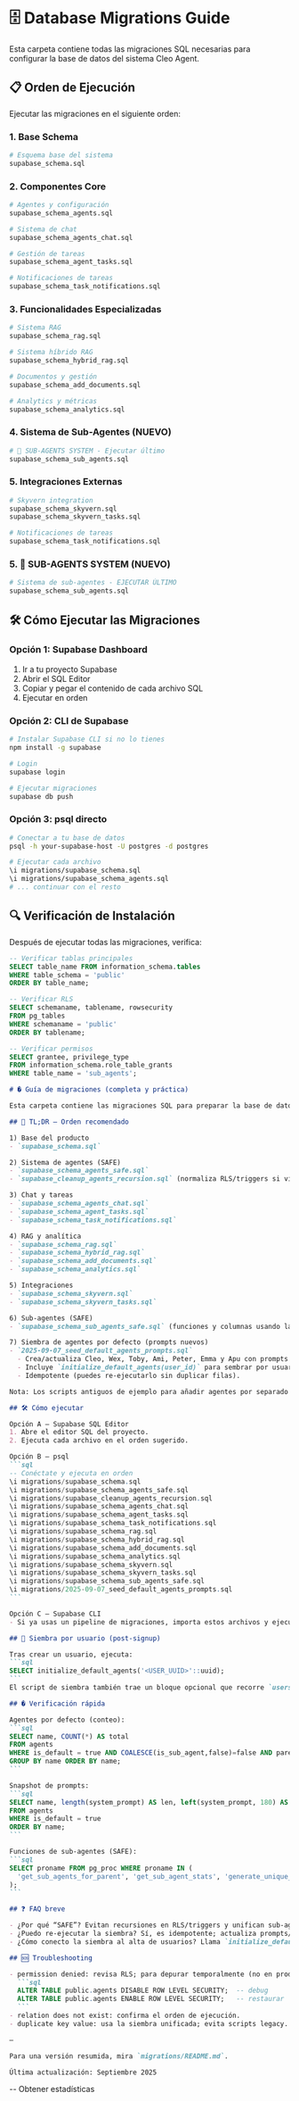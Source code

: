# 🗄️ Database Migrations Guide

Esta carpeta contiene todas las migraciones SQL necesarias para configurar la base de datos del sistema Cleo Agent.

## 📋 Orden de Ejecución

Ejecutar las migraciones en el siguiente orden:

### 1. Base Schema
```bash
# Esquema base del sistema
supabase_schema.sql
```

### 2. Componentes Core
```bash
# Agentes y configuración
supabase_schema_agents.sql

# Sistema de chat
supabase_schema_agents_chat.sql

# Gestión de tareas
supabase_schema_agent_tasks.sql

# Notificaciones de tareas
supabase_schema_task_notifications.sql
```

### 3. Funcionalidades Especializadas
```bash
# Sistema RAG
supabase_schema_rag.sql

# Sistema híbrido RAG
supabase_schema_hybrid_rag.sql

# Documentos y gestión
supabase_schema_add_documents.sql

# Analytics y métricas
supabase_schema_analytics.sql
```

### 4. Sistema de Sub-Agentes (NUEVO)
```bash
# 🚀 SUB-AGENTS SYSTEM - Ejecutar último
supabase_schema_sub_agents.sql
```

### 5. Integraciones Externas
```bash
# Skyvern integration
supabase_schema_skyvern.sql
supabase_schema_skyvern_tasks.sql

# Notificaciones de tareas
supabase_schema_task_notifications.sql
```

### 5. 🚀 SUB-AGENTS SYSTEM (NUEVO)
```bash
# Sistema de sub-agentes - EJECUTAR ÚLTIMO
supabase_schema_sub_agents.sql
```

## 🛠️ Cómo Ejecutar las Migraciones

### Opción 1: Supabase Dashboard
1. Ir a tu proyecto Supabase
2. Abrir el SQL Editor
3. Copiar y pegar el contenido de cada archivo SQL
4. Ejecutar en orden

### Opción 2: CLI de Supabase
```bash
# Instalar Supabase CLI si no lo tienes
npm install -g supabase

# Login
supabase login

# Ejecutar migraciones
supabase db push
```

### Opción 3: psql directo
```bash
# Conectar a tu base de datos
psql -h your-supabase-host -U postgres -d postgres

# Ejecutar cada archivo
\i migrations/supabase_schema.sql
\i migrations/supabase_schema_agents.sql
# ... continuar con el resto
```

## 🔍 Verificación de Instalación

Después de ejecutar todas las migraciones, verifica:

```sql
-- Verificar tablas principales
SELECT table_name FROM information_schema.tables
WHERE table_schema = 'public'
ORDER BY table_name;

-- Verificar RLS
SELECT schemaname, tablename, rowsecurity
FROM pg_tables
WHERE schemaname = 'public'
ORDER BY tablename;

-- Verificar permisos
SELECT grantee, privilege_type
FROM information_schema.role_table_grants
WHERE table_name = 'sub_agents';
```
````markdown
# �️ Guía de migraciones (completa y práctica)

Esta carpeta contiene las migraciones SQL para preparar la base de datos de Cleo Agent: esquema base, sistema de agentes (SAFE), chat/tareas, RAG/analytics, integraciones y siembra de agentes por defecto con prompts actualizados.

## 🚀 TL;DR — Orden recomendado

1) Base del producto
- `supabase_schema.sql`

2) Sistema de agentes (SAFE)
- `supabase_schema_agents_safe.sql`
- `supabase_cleanup_agents_recursion.sql` (normaliza RLS/triggers si vienes de versiones previas)

3) Chat y tareas
- `supabase_schema_agents_chat.sql`
- `supabase_schema_agent_tasks.sql`
- `supabase_schema_task_notifications.sql`

4) RAG y analítica
- `supabase_schema_rag.sql`
- `supabase_schema_hybrid_rag.sql`
- `supabase_schema_add_documents.sql`
- `supabase_schema_analytics.sql`

5) Integraciones
- `supabase_schema_skyvern.sql`
- `supabase_schema_skyvern_tasks.sql`

6) Sub‑agentes (SAFE)
- `supabase_schema_sub_agents_safe.sql` (funciones y columnas usando la tabla `agents`)

7) Siembra de agentes por defecto (prompts nuevos)
- `2025-09-07_seed_default_agents_prompts.sql`
  - Crea/actualiza Cleo, Wex, Toby, Ami, Peter, Emma y Apu con prompts y configuraciones alineadas al código.
  - Incluye `initialize_default_agents(user_id)` para sembrar por usuario.
  - Idempotente (puedes re‑ejecutarlo sin duplicar filas).

Nota: Los scripts antiguos de ejemplo para añadir agentes por separado quedaron obsoletos y fueron retirados. Usa la siembra unificada.

## 🛠️ Cómo ejecutar

Opción A — Supabase SQL Editor
1. Abre el editor SQL del proyecto.
2. Ejecuta cada archivo en el orden sugerido.

Opción B — psql
```sql
-- Conéctate y ejecuta en orden
\i migrations/supabase_schema.sql
\i migrations/supabase_schema_agents_safe.sql
\i migrations/supabase_cleanup_agents_recursion.sql
\i migrations/supabase_schema_agents_chat.sql
\i migrations/supabase_schema_agent_tasks.sql
\i migrations/supabase_schema_task_notifications.sql
\i migrations/supabase_schema_rag.sql
\i migrations/supabase_schema_hybrid_rag.sql
\i migrations/supabase_schema_add_documents.sql
\i migrations/supabase_schema_analytics.sql
\i migrations/supabase_schema_skyvern.sql
\i migrations/supabase_schema_skyvern_tasks.sql
\i migrations/supabase_schema_sub_agents_safe.sql
\i migrations/2025-09-07_seed_default_agents_prompts.sql
```

Opción C — Supabase CLI
- Si ya usas un pipeline de migraciones, importa estos archivos y ejecuta `supabase db push`.

## 🌱 Siembra por usuario (post‑signup)

Tras crear un usuario, ejecuta:
```sql
SELECT initialize_default_agents('<USER_UUID>'::uuid);
```
El script de siembra también trae un bloque opcional que recorre `users` para inicializar a todos los usuarios existentes.

## � Verificación rápida

Agentes por defecto (conteo):
```sql
SELECT name, COUNT(*) AS total
FROM agents
WHERE is_default = true AND COALESCE(is_sub_agent,false)=false AND parent_agent_id IS NULL
GROUP BY name ORDER BY name;
```

Snapshot de prompts:
```sql
SELECT name, length(system_prompt) AS len, left(system_prompt, 180) AS preview
FROM agents
WHERE is_default = true
ORDER BY name;
```

Funciones de sub‑agentes (SAFE):
```sql
SELECT proname FROM pg_proc WHERE proname IN (
  'get_sub_agents_for_parent', 'get_sub_agent_stats', 'generate_unique_delegation_tool_name'
);
```

## ❓ FAQ breve

- ¿Por qué “SAFE”? Evitan recursiones en RLS/triggers y unifican sub‑agentes en la tabla `agents` (sin tabla `sub_agents`).
- ¿Puedo re‑ejecutar la siembra? Sí, es idempotente; actualiza prompts/configs sin duplicar filas.
- ¿Cómo conecto la siembra al alta de usuarios? Llama `initialize_default_agents(user_id)` desde tu backend/trigger post‑signup.

## 🆘 Troubleshooting

- permission denied: revisa RLS; para depurar temporalmente (no en prod):
  ```sql
  ALTER TABLE public.agents DISABLE ROW LEVEL SECURITY;  -- debug
  ALTER TABLE public.agents ENABLE ROW LEVEL SECURITY;   -- restaurar
  ```
- relation does not exist: confirma el orden de ejecución.
- duplicate key value: usa la siembra unificada; evita scripts legacy.

—

Para una versión resumida, mira `migrations/README.md`.

Última actualización: Septiembre 2025
````
-- Obtener estadísticas
